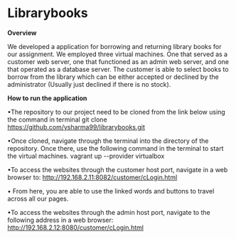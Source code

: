 # Librarybooks

**Overview**

We developed a application  for borrowing and returning library books for our assignment. We employed three virtual machines. One that served as a customer web server, one that functioned as an admin web server, and one that operated as a database server. The customer is able to select books to borrow from the library which can be either accepted or declined by the administrator (Usually just declined if there is no stock). 

**How to run the application**

•The repository to our project need to be cloned from the link below using the command in terminal
git clone https://github.com/ysharma99/librarybooks.git 

•Once cloned, navigate through the terminal into the directory of the repository. Once there, use the following command in the terminal to start the virtual machines.
vagrant up --provider virtualbox

•To access the websites through the customer host port, navigate in a web browser to:
http://192.168.2.11:8082/customer/cLogin.html

• From here, you are able to use the linked words and buttons to travel across all our pages.

•To access the websites through the admin host port, navigate to the following address in a web browser:
http://192.168.2.12:8080/customer/cLogin.html
